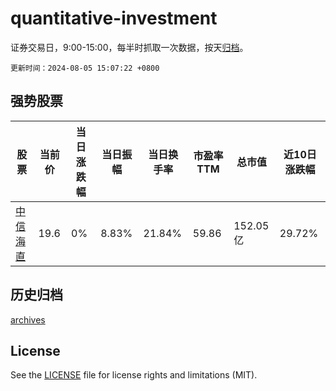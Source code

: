 # quantitative-investment

证券交易日，9:00-15:00，每半时抓取一次数据，按天[归档](archives)。

`更新时间：2024-08-05 15:07:22 +0800`

## 强势股票

|股票|当前价|当日涨跌幅|当日振幅|当日换手率|市盈率TTM|总市值|近10日涨跌幅|
|----|----|----|----|----|----|----|----|
|[中信海直](https://xueqiu.com/S/SZ000099)|19.6|0%|8.83%|21.84%|59.86|152.05亿|29.72%|

## 历史归档

[archives](archives)

## License

See the [LICENSE](LICENSE) file for license rights and limitations (MIT).
